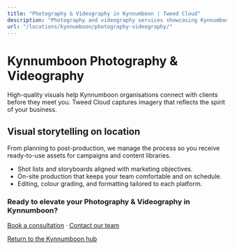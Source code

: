 ```yaml
---
title: "Photography & Videography in Kynnumboon | Tweed Cloud"
description: "Photography and videography services showcasing Kynnumboon teams, products, and places."
url: "/locations/kynnumboon/photography-videography/"
---
```


# Kynnumboon Photography & Videography

High-quality visuals help Kynnumboon organisations connect with clients before they meet you. Tweed Cloud captures imagery that reflects the spirit of your business.

## Visual storytelling on location

From planning to post-production, we manage the process so you receive ready-to-use assets for campaigns and content libraries.

- Shot lists and storyboards aligned with marketing objectives.
- On-site production that keeps your team comfortable and on schedule.
- Editing, colour grading, and formatting tailored to each platform.

### Ready to elevate your Photography & Videography in Kynnumboon?

[Book a consultation](/consultation/) · [Contact our team](/contact/)

[Return to the Kynnumboon hub](/locations/kynnumboon/)
